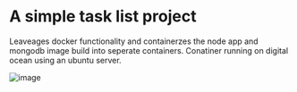# A simple task list project
Leaveages docker functionality and containerzes the node app and mongodb image build into seperate containers. 
Conatiner running on digital ocean using an ubuntu server. 

![image](https://user-images.githubusercontent.com/89990638/180662346-a50af441-bb44-425e-8e1c-c0039cd72785.png)
